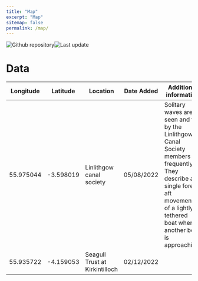 ```yaml
---
title: "Map"
excerpt: "Map"
sitemap: false
permalink: /map/
---
```


<div class="flourish-embed flourish-map" data-src="visualisation/10834254"><script src="https://public.flourish.studio/resources/embed.js"></script></div>

<img alt="Github repository" src="https://img.shields.io/website?up_message=online&url=https%3A%2F%2Fscottish-solitary-waves.github.io%2F"><img alt="Last update" src="https://img.shields.io/github/last-commit/scottish-solitary-waves/scottish-solitary-waves.github.io?label=Last%20update">

# Data

| Longitude | Latitude | Location | Date Added | Additional information |
| --------- | -------- | -------- | ---------- | ---------------------- |
55.975044 |	-3.598019 | Linlithgow canal society |	05/08/2022 | Solitary waves are seen and felt by the Linlithgow Canal Society members frequently. They describe a single fore-aft movement of a lightly tethered boat when another boat is approaching.|
55.935722 | -4.159053 | Seagull Trust at Kirkintilloch | 02/12/2022 | |
